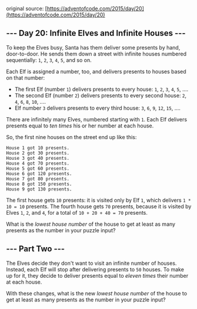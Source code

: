 original source: [https://adventofcode.com/2015/day/20](https://adventofcode.com/2015/day/20)
## --- Day 20: Infinite Elves and Infinite Houses ---
To keep the Elves busy, Santa has them deliver some presents by hand, door-to-door.  He sends them down a street with infinite houses numbered sequentially: `1`, `2`, `3`, `4`, `5`, and so on.

Each Elf is assigned a number, too, and delivers presents to houses based on that number:


 - The first Elf (number `1`) delivers presents to every house: `1`, `2`, `3`, `4`, `5`, ....
 - The second Elf (number `2`) delivers presents to every second house: `2`, `4`, `6`, `8`, `10`, ....
 - Elf number `3` delivers presents to every third house: `3`, `6`, `9`, `12`, `15`, ....

There are infinitely many Elves, numbered starting with `1`.  Each Elf delivers presents equal to _ten times_ his or her number at each house.

So, the first nine houses on the street end up like this:

```
House 1 got 10 presents.
House 2 got 30 presents.
House 3 got 40 presents.
House 4 got 70 presents.
House 5 got 60 presents.
House 6 got 120 presents.
House 7 got 80 presents.
House 8 got 150 presents.
House 9 got 130 presents.
```

The first house gets `10` presents: it is visited only by Elf `1`, which delivers `1 * 10 = 10` presents.  The fourth house gets `70` presents, because it is visited by Elves `1`, `2`, and `4`, for a total of `10 + 20 + 40 = 70` presents.

What is the _lowest house number_ of the house to get at least as many presents as the number in your puzzle input?


## --- Part Two ---
The Elves decide they don't want to visit an infinite number of houses.  Instead, each Elf will stop after delivering presents to `50` houses.  To make up for it, they decide to deliver presents equal to _eleven times_ their number at each house.

With these changes, what is the new _lowest house number_ of the house to get at least as many presents as the number in your puzzle input?


